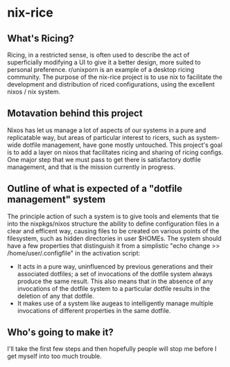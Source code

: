 # nix-rice

## What's Ricing?

Ricing, in a restricted sense, is often used to describe the act of superficially modifying a UI to give it a better design, more suited to personal preference. r/unixporn is an example of a desktop ricing community. The purpose of the nix-rice project is to use nix to facilitate the development and distribution of riced configurations, using the excellent nixos / nix system.

## Motavation behind this project

Nixos has let us manage a lot of aspects of our systems in a pure and replicatable way, but areas of particular interest to ricers, such as system-wide dotfile management, have gone mostly untouched. This project's goal is to add a layer on nixos that facilitates ricing and sharing of ricing configs. One major step that we must pass to get there is satisfactory dotfile management, and that is the mission currently in progress.

## Outline of what is expected of a "dotfile management" system

The principle action of such a system is to give tools and elements that tie into the nixpkgs/nixos structure the ability to define configuration files in a clear and efficent way, causing files to be created on various points of the filesystem, such as hidden directories in user $HOMEs. The system should have a few properties that distinguish it from a simplistic "echo change >> /home/user/.configfile" in the activation script:

  - It acts in a pure way, uninfluenced by previous generations and their associated dotfiles; a set of invocations of the dotfile system always produce the same result. This also means that in the absence of any invocations of the dotfile system to a particular dotfile results in the deletion of any that dotfile.
  - It makes use of a system like augeas to intelligently manage multiple invocations of different properties in the same dotfile. 

## Who's going to make it?

I'll take the first few steps and then hopefully people will stop me before I get myself into too much trouble.

